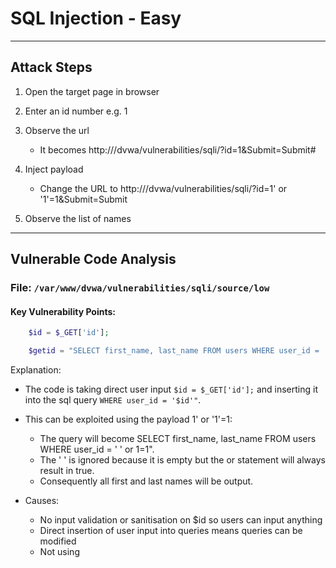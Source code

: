 # SQL Injection - Easy 

---

## Attack Steps 

1. Open the target page in browser 

2. Enter an id number e.g. 1

3. Observe the url
    - It becomes http://<ip address>/dvwa/vulnerabilities/sqli/?id=1&Submit=Submit#

4. Inject payload 
    - Change the URL to http://<ip address>/dvwa/vulnerabilities/sqli/?id=1' or '1'=1&Submit=Submit

5. Observe the list of names

---

## Vulnerable Code Analysis

### File: `/var/www/dvwa/vulnerabilities/sqli/source/low`

#### Key Vulnerability Points:

```php
    $id = $_GET['id'];

    $getid = "SELECT first_name, last_name FROM users WHERE user_id = '$id'"; 
```

Explanation: 
- The code is taking direct user input `$id = $_GET['id'];` and inserting it into the sql query `WHERE user_id = '$id'"`.

- This can be exploited using the payload 1' or '1'=1: 
    - The query will become SELECT first_name, last_name FROM users WHERE user_id = ' ' or 1=1".
    - The ' '  is ignored because it is empty but the or statement will always result in true. 
    - Consequently all first and last names will be output.

- Causes: 
    - No input validation or sanitisation on $id so users can input anything 
    - Direct insertion of user input into queries means queries can be modified
    - Not using 
